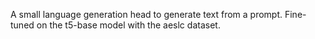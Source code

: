 A small language generation head to generate text from a prompt. 
Fine-tuned on the t5-base model with the aeslc dataset.